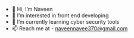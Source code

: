 - 👋 Hi, I’m Naveen 
- 👀 I’m interested in front end developing
- 🌱 I’m currently learning cyber security tools
- 📫 Reach me at - naveennavee370@gmail.com

<!---
naveen370/naveen370 is a ✨ special ✨ repository because its `README.md` (this file) appears on your GitHub profile.
You can click the Preview link to take a look at your changes.
--->
